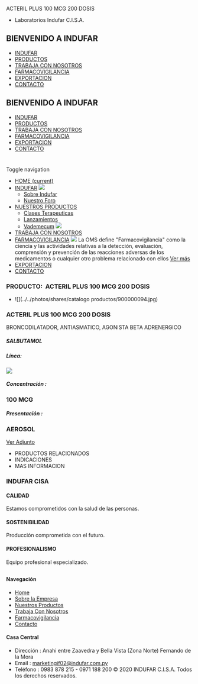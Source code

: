 ACTERIL PLUS 100 MCG 200 DOSIS
- Laboratorios Indufar C.I.S.A.
## BIENVENIDO A INDUFAR
* [INDUFAR](469.html#)
* [PRODUCTOS](469.html#)
* [TRABAJA CON NOSOTROS](469.html#)
* [FARMACOVIGILANCIA](469.html#)
* [EXPORTACION](469.html#)
* [CONTACTO](469.html#)
## BIENVENIDO A INDUFAR
* [INDUFAR](../../index.html)
* [PRODUCTOS](../../productos.html)
* [TRABAJA CON NOSOTROS](../../trabaja_con_nosotros.html)
* [FARMACOVIGILANCIA](../../farmacovigilancia.html)
* [EXPORTACION](../../exportacion.html)
* [CONTACTO](../../contacto.html)
# 
Toggle navigation
* [HOME (current)](../../index.html)
* [INDUFAR](469.html#) 
  [![ ](../../photos/shares/Sistema/Menu/indufar_menul.jpg)](../../institucional.html)
  - [Sobre Indufar](../../institucional.html)
  - [Nuestro Foro](../../blog.html)
* [NUESTROS PRODUCTOS](469.html#) 
  - [Clases Terapeuticas](../clases_terapeuticas.html)
  - [Lanzamientos](../lanzamientos.html)
  - [Vademecum](../../productos.html)
  [![ ](../../photos/shares/Sistema/Menu/productos.png)](../../productos.html)
* [TRABAJA CON NOSOTROS](../../trabaja_con_nosotros.html)
* [FARMACOVIGILANCIA](469.html#) 
  [![ ](../../photos/shares/Sistema/Menu/TUBOS.png)](../../farmacovigilancia.html)
  La OMS define "Farmacovigilancia" como la ciencia y las actividades relativas a la detección, evaluación, comprensión y prevención de las reacciones adversas de los medicamentos o cualquier otro problema relacionado con ellos
  [Ver más](../../farmacovigilancia.html)
* [EXPORTACION](../../exportacion.html)
* [CONTACTO](../../contacto.html)
### PRODUCTO:  ACTERIL PLUS 100 MCG 200 DOSIS
* ![](../../photos/shares/catalogo productos/900000094.jpg)
### **ACTERIL PLUS 100 MCG 200 DOSIS**
BRONCODILATADOR, ANTIASMATICO, AGONISTA BETA ADRENERGICO
##### **SALBUTAMOL**
##### **Línea:**
[![](../../photos/shares/Laboratorios/lab_medical.png)](../linea/2.html)
##### **Concentración :**
### 100 MCG
##### **Presentación :**
### AEROSOL
[Ver Adjunto](../../files/shares/prospectos/900000094.pdf)
* PRODUCTOS RELACIONADOS
* INDICACIONES
* MAS INFORMACION
### INDUFAR CISA
#### CALIDAD
Estamos comprometidos con la salud de las personas.
#### SOSTENIBILIDAD
Producción comprometida con el futuro.
#### PROFESIONALISMO
Equipo profesional especializado.
## 
#### Navegación
* [Home](../../index.html)
* [Sobre la Empresa](../../institucional.html)
* [Nuestros Productos](../../productos.html)
* [Trabaja Con Nosotros](../../trabaja_con_nosotros.html)
* [Farmacovigilancia](../../farmacovigilancia.html)
* [Contacto](../../contacto.html)
#### Casa Central
* Dirección : Anahi entre Zaavedra y Bella Vista (Zona Norte) Fernando de la Mora
* Email : [marketingif02@indufar.com.py](mailto:marketingif02@indufar.com.py)
* Teléfono : 0983 878 215 - 0971 188 200
© 2020 INDUFAR C.I.S.A. Todos los derechos reservados.